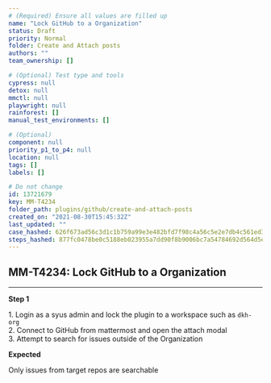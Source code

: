 ```yaml
---
# (Required) Ensure all values are filled up
name: "Lock GitHub to a Organization"
status: Draft
priority: Normal
folder: Create and Attach posts
authors: ""
team_ownership: []

# (Optional) Test type and tools
cypress: null
detox: null
mmctl: null
playwright: null
rainforest: []
manual_test_environments: []

# (Optional)
component: null
priority_p1_to_p4: null
location: null
tags: []
labels: []

# Do not change
id: 13721679
key: MM-T4234
folder_path: plugins/github/create-and-attach-posts
created_on: "2021-08-30T15:45:32Z"
last_updated: ""
case_hashed: 626f673ad56c3d1c1b759a99e3e482bfd7f98c4a56c5e2e7db4c561ed3b221eeb4089392e08488fbd33a898e4ee8a77f
steps_hashed: 877fc0478be0c5188eb023955a7dd90f8b9006bc7a54784692d564d5e2e7206a151126262b752f7db05574c6f899aedb
---
```


## MM-T4234: Lock GitHub to a Organization

---

**Step 1**

1\. Login as a syus admin and lock the plugin to a workspace such as `dkh-org`\
2\. Connect to GitHub from mattermost and open the attach modal\
3\. Attempt to search for issues outside of the Organization

**Expected**

Only issues from target repos are searchable
